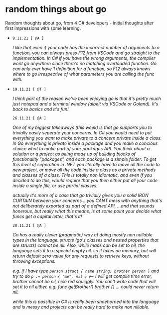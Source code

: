 # random things about go 

Random thoughts about go, from 4 C# developers - initial thoughts after first impressions with some learning.

*   `9.11.21 [ @A ]`

    *I like that even if your code has the incorrect number of arguments to a function, you can always press F12 from VSCode and go straight to the implementation. In C# if you have the wrong arguments, the compiler wont go anywhere since there's no matching overloaded function. Go can only ever have 1 definition for a function, so F12 always knows where to go irrespective of what parameters you are calling the func with.*

*   `19.11.21 [ @T ]` 

    *I think part of the reason we've been enjoying go is that it's pretty much just notepad and a terminal window (albeit via VSCode or Goland). It's back to basics and it's fun!*

    `26.11.21 [ @A ]`

    *One of my biggest takeaways (this week) is that go supports you to trivially easily seperate your concerns. In C# you would need to put everything you want to make private to a concern private inside a class. In Go everything is private inside a package and you make a concious choice what to make part of your packages API. You think about a solution or a project as being made up of building blocks of functionality "packages", and each package is a simple folder. To get this level of seperation in .NET you literally have to move all the code to new project, or move all the code inside a class as a private methods and classes of a class. This is totally non idiomatic, and even if you decided to do this, would require that you then either put all your code inside a single file, or use partial classes.*

    *actually it's more of a case that go trivially gives you a solid IRON CURTAIN between your concerns... you CANT mess with anything that's not deliberately exported as part of a defined API, ...and that sounds honerous, but really what this means, is at some point your decide what funcs get a capital letter, that's it!*

    `28.11.21 [ @A ]`

    *Go has a really clever (pragmatic) way of doing mostly non nullable types in the language. structs (go's classes and nested properties that are structs) cannot be nil. Also, while maps can be set to nil, the language sets it to a special empty nil. so it takes no memory, but will return default zero value for any requests to retrieve keys, without throwing exceptions.* 

    *e.g. if I have type `person struct { name string, brother person }` and try to do `p := person { "me", nil }` <-- I will get compile time error, brother cannot be nil, nice red squiggly. You can't write code that will set it to nil either. e.g. func getBrother() brother {} ... could never return nil.*

    *while this is possible in C# is really been shoehorned into the language and is messy and projects can be really hard to make non nillable.*